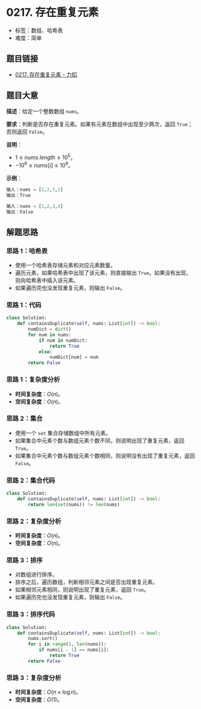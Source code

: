 # 0217. 存在重复元素

- 标签：数组、哈希表
- 难度：简单

## 题目链接

- [0217. 存在重复元素 - 力扣](https://leetcode.cn/problems/contains-duplicate/)

## 题目大意

**描述**：给定一个整数数组 `nums`。

**要求**：判断是否存在重复元素。如果有元素在数组中出现至少两次，返回 `True`；否则返回 `False`。

**说明**：

- $1 \le nums.length \le 10^5$。
- $-10^9 \le nums[i] \le 10^9$。

**示例**：

```python
输入：nums = [1,2,3,1]
输出：True

输入：nums = [1,2,3,4]
输出：False
```

## 解题思路

### 思路 1：哈希表

- 使用一个哈希表存储元素和对应元素数量。
- 遍历元素，如果哈希表中出现了该元素，则直接输出 `True`。如果没有出现，则向哈希表中插入该元素。
- 如果遍历完也没发现重复元素，则输出 `False`。

### 思路 1：代码

```python
class Solution:
    def containsDuplicate(self, nums: List[int]) -> bool:
        numDict = dict()
        for num in nums:
            if num in numDict:
                return True
            else:
                numDict[num] = num
        return False
```

### 思路 1：复杂度分析

- **时间复杂度**：$O(n)$。
- **空间复杂度**：$O(n)$。

### 思路 2：集合

- 使用一个 `set` 集合存储数组中所有元素。
- 如果集合中元素个数与数组元素个数不同，则说明出现了重复元素，返回 `True`。
- 如果集合中元素个数与数组元素个数相同，则说明没有出现了重复元素，返回 `False`。

### 思路 2：集合代码

```python
class Solution:
    def containsDuplicate(self, nums: List[int]) -> bool:
        return len(set(nums)) != len(nums)
```

### 思路 2：复杂度分析

- **时间复杂度**：$O(n)$。
- **空间复杂度**：$O(n)$。

### 思路 3：排序

- 对数组进行排序。
- 排序之后，遍历数组，判断相邻元素之间是否出现重复元素。
- 如果相邻元素相同，则说明出现了重复元素，返回 `True`。
- 如果遍历完也没发现重复元素，则输出 `False`。

### 思路 3：排序代码

```python
class Solution:
    def containsDuplicate(self, nums: List[int]) -> bool:
        nums.sort()
        for i in range(1, len(nums)):
            if nums[i - 1] == nums[i]:
                return True
        return False
```

### 思路 3：复杂度分析

- **时间复杂度**：$O(n \times \log n)$。
- **空间复杂度**：$O(1)$。